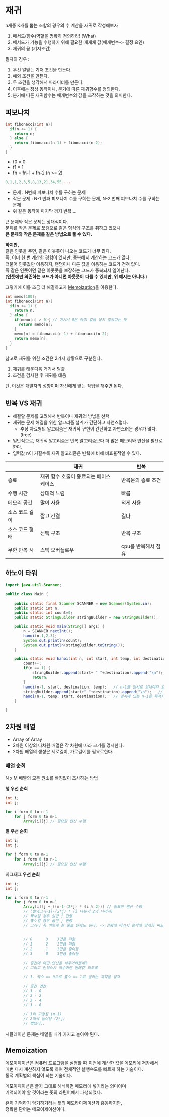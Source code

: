 # 재귀    
n개중 K개를 뽑는 조합의 경우의 수 계산을 재귀로 작성해보자    
  
1. 메서드(함수)역할을 명확히 정의하라! (What)       
2. 메서드가 기능을 수행하기 위해 필요한 매개체 값(매개변수-> 결정 요인)   
3. 재귀의 끝 (기저조건)   

필자의 경우 :    
1. 우선 알맞는 기저 조건을 만든다.  
2. 예외 조건을 만든다.    
3. 두 조건을 생각해서 파라미터를 만든다.    
4. 이후에는 정상 동작이니, 분기에 따른 재귀함수를 정의한다.    
4. 분기에 따른 재귀함수는 매개변수의 값을 조작하는 것을 의미한다.  

## 피보나치

```c++
int fibonacci(int n){
  if(n <= 1) {
    return n;
  } else {
    return fibonacci(n-1) + fibonacci(n-2);
  }
}
```

* f0 = 0   
* f1 = 1   
* fn = fn-1 + fn-2 (n >= 2)  

```c++
0,1,1,2,3,5,8,13,21,34,55....
```

* 문제 : N번째 피보나치 수를 구하는 문제  
* 작은 문제 : N-1 번째 피보나치 수를 구하는 문제, N-2 번째 피보나치 수를 구하는 문제 
* 위 같은 동작이 마지막 까지 반복....

큰 문제와 작은 문제는 상대적이다.      
문제를 작은 문제로 쪼갬으로 같은 형식의 구조를 취하고 있으니     
**큰 문제와 작은 문제를 같은 방법으로 풀 수 있다.**    
   
**하지만,**     
같은 인풋을 주면, 같은 아웃풋이 나오는 코드가 너무 많다.     
즉, 이미 한 번 계산한 경험이 있지만, 중복해서 계산하는 코드가 많다.    
더불어 인풋값만 이용하지, 랜덤이나 다른 값을 이용하는 코드가 전혀 없다.   
즉 같은 인풋이면 같은 아웃풋을 보장하는 코드가 중복되서 일어난다.  
(**인풋에만 의존하는 코드가 아니면 아웃풋이 다를 수 있지만, 위 예시는 아니다.**)        

그렇기에 이를 조금 더 해결하고자 [Memoization](#memoization)을 이용한다.   

```c++
int memo[100];
int fibonacci(int n){
  if(n <= 1) {
    return n;
  } else {
    if(memo[n] > 0){ // 여기서 0은 아직 값을 넣지 않았다는 뜻
      return memo[n];
    }
    memo[n] = fibonacci(n-1) + fibonacci(n-2); 
    return memo[n];
  }
}
```

참고로 재귀를 위한 조건은 2가지 상황으로 구분된다.  
  
1. 재귀를 태운다음 거기서 탈출
2. 조건을 검사한 후 재귀를 태움
  
단, 이것은 개발자의 성향이며 자신에게 맞는 작업을 해주면 된다.     

## 반복 VS 재귀   
* 해결할 문제를 고려해서 반복이나 재귀의 방법을 선택     
* 재귀는 문제 해결을 위한 알고리즘 설계가 간단하고 자연스럽다.   
    * 추상 자료형의 알고리즘은 재귀적 구현이 간단하고 자연스러운 경우가 많다.(tree)    
* 일반적으로, 재귀적 알고리즘은 반복 알고리즘보다 더 많은 메모리와 연산을 필요로 한다.   
* 입력값 n이 커질수록 재귀 알고리즘은 반복에 비해 비효율적일 수 있다.   

||재귀|반복|
|-|---|----|
|종료|재귀 함수 호출이 종료되는 베이스 케이스|반복문의 종료 조건|
|수행 시간|상대적 느림|빠름|
|메모리 공간|많이 사용|적게 사용|
|소스 코드 길이|짧고 간결|길다|
|소스 코드 형태|선택 구조|반복 구조|
|무한 반복 시|스택 오버플로우|cpu를 반복해서 점유|

## 하노이 타워  

```java
import java.util.Scanner;

public class Main {

    public static final Scanner SCANNER = new Scanner(System.in);
    public static int n;
    public static int count=0;
    public static StringBuilder stringBuilder = new StringBuilder();

    public static void main(String[] args) {
        n = SCANNER.nextInt();
        hanoi(n,1,2,3);
        System.out.println(count);
        System.out.println(stringBuilder.toString());
    }

    public static void hanoi(int n, int start, int temp, int destination){
        count++;
        if(n == 1) {
            stringBuilder.append(start+ " "+destination).append("\n");
            return;
        }
        hanoi(n-1, start, destination, temp);   // n-1를 임시로 보내야지 일단. , 한 칸위 접시들은 알아서 돌겠지
        stringBuilder.append(start+" "+destination).append("\n");   // 나를 최종으로 보냄(가장 큰놈)  
        hanoi(n-1, temp, start, destination);   // 임시에 있는 n-1를 목적지로 보내야지 , 한 칸위 접시들은 알아서 돌겠지  
    }

}
```

## 2차원 배열   
* Array of Array  
* 2차원 이상의 다차원 배열은 각 차원에 따라 크기를 명시한다.   
* 2차원 배열의 생성은 세로길이, 가로길이를 필요로한다.  

### 배열 순회  
N x M 배열의 모든 원소를 빠짐없이 조사하는 방법 

**행 우선 순회**
```java
int i;
int j;

for i form 0 to n-1
    for j form 0 to m-1
        Array[i][j] // 필요한 연산 수행 
```


**열 우선 순회**
```java
int i;
int j;

for j form 0 to m-1
    for i form 0 to n-1
        Array[i][j] // 필요한 연산 수행 
```


**지그재그 우선 순회**
```java
int i;
int j;

for i form 0 to n-1
    for j form 0 to m-1
        Array[i][j + ((m-1-(2*j) * (i % 2))] // 필요한 연산 수행 
        // (열의크기-1)-(2*j) * (i 나누기 2의 나머지)
        // 짝수일 경우 일반 j 진행 
        // 홀수일 경우 곱한 j 진행 
        // 그러나 꼭 이렇게 한 줄로 안짜도 된다. -> 상황에 따라서 홀짝에 맞게끔 짜도 된다.  
        
        
        // 0      3    3만큼 더함 
        // 1      2    1만큼 더함
        // 2      1    1만큼 줄어듬
        // 3      0    3만큼 줄어듬 
        
        // 중간에 어떤 연산을 해주어야겠네?
        // 그리고 인덱스가 짝수이면 원래값 되도록
        
        // 1. 짝수 == 0으로 홀수 == 1로 곱하는 제약을 넣자  
        
        // 중간 연산
        // 3 - 0
        // 3 - 2
        // 3 - 4
        // 3 - 6
        
        // 3이 고정됨 (m-1)  
        // 2배씩 늘어남 (2*j)  
        // 찢었다..
```

시뮬레이션 문제는 배열을 내가 가지고 놀아야 된다.     



## Memoization    
메모이제이션은 컴퓨터 프로그램을 실행할 때 이전에 계산한 값을 메모리에 저장해서     
매번 다시 계산하지 않도록 하여 전체적인 실행속도를 빠르게 하는 기술이다.     
동적 계획법의 핵심이 되는 기술이다.     
   
메모이제이션은 글자 그대로 해석하면 메모리에 넣기라는 의미이며       
기억되어야 할 것이라는 뜻의 라틴어에서 파생되었다.     
  
흔히 기억하기 암기하기라는 뜻의 메모라이제이션과 홍동하지만,     
정확한 단어는 메모이제이션이다.     


